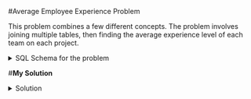 #Average Employee Experience Problem

This problem combines a few different concepts. The problem involves joining multiple tables, then finding the average experience level of each team on each project.

<details>

<summary>SQL Schema for the problem</summary>

Create table If Not Exists Project (project_id int, employee_id int)

Create table If Not Exists Employee (employee_id int, name varchar(10), experience_years int)

Truncate table Project

insert into Project (project_id, employee_id) values ('1', '1')

insert into Project (project_id, employee_id) values ('1', '2')

insert into Project (project_id, employee_id) values ('1', '3')

insert into Project (project_id, employee_id) values ('2', '1')

insert into Project (project_id, employee_id) values ('2', '4')

Truncate table Employee

insert into Employee (employee_id, name, experience_years) values ('1', 'Khaled', '3')

insert into Employee (employee_id, name, experience_years) values ('2', 'Ali', '2')

insert into Employee (employee_id, name, experience_years) values ('3', 'John', '1')

insert into Employee (employee_id, name, experience_years) values ('4', 'Doe', '2')

</details>

#**My Solution**

<details>

<summary>Solution</summary>
select p.project_id, round(avg(e.experience_years), 2) as average_years

from project p 

left join employee e 

on p.employee_id = e.employee_id

group by p.project_id 

</details>
